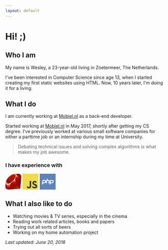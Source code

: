 ```yaml
---
layout: default
---
```


>

# Hi! ;)

## Who I am
My name is Wesley, a 23-year-old living in Zoetermeer, The Netherlands.

I've been interested in Computer Science since age 13, when I started creating my first static websites using HTML. Now, 10 years later, I'm doing it for a living.

## What I do

I am currently working at [Mobiel.nl](http://www.mobiel.nl) as a back-end developer.

Started working at [Mobiel.nl](http://www.mobiel.nl) in May 2017, shortly after getting my CS degree. I've previously worked at various small software companies for either a parttime job or an internship during my time at University.

> Debating technical issues and solving complex algorithms is what makes my job awesome.

### I have experience with

![Ruby](assets/ruby.png)
![JS](assets/js.png)
![php](assets/php.jpg)


## What I also like to do
- Watching movies & TV series, especially in the cinema
- Reading work related articles, books and papers
- Trying out all sorts of beers
- Working on my home automation project

_Last updated: June 20, 2018_